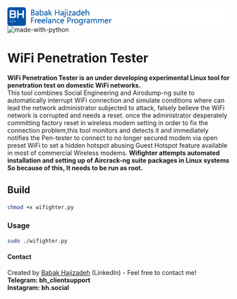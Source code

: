 <img src="https://github.com/babakhajizadeh/Linux-Internet-Stabilizer/blob/main/readme_logo.png" alt="Babak Hajizadeh" style="float:left;"/>

![made-with-python](https://img.shields.io/badge/python-v3.7-blue)
# WiFi Penetration Tester 

__WiFi Penetration Tester is an under developing experimental Linux tool for penetration test on domestic WiFi networks.__  
This tool combines Social Engineering and Airodump-ng suite to automatically interrupt WiFi connection and simulate conditions where can lead the network administrator subjected to attack, falsely believe the WiFi network is corrupted and needs a reset.
once the administrator desperately committing factory reset in wireless modem setting in order to fix the connection problem,this tool monitors and detects it and immediately notifies the Pen-tester to connect to no longer secured modem via open preset WiFi to set a hidden hotspot abusing Guest Hotspot feature available in most of commercial Wireless modems. 
__Wifighter attempts automated installation and setting up of Aircrack-ng suite packages in Linux systems__  
__So because of this, It needs to be run as root.__  
## Build  
```sh
chmod +x wifighter.py
```
### Usage
```sh
sudo ./wifighter.py
```
#### Contact
Created by [Babak Hajizadeh](https://www.linkedin.com/in/babakhajizadeh) (LinkedIn) - Feel free to contact me!  
__Telegram: bh_clientsupport__  
__Instagram: bh.social__  

